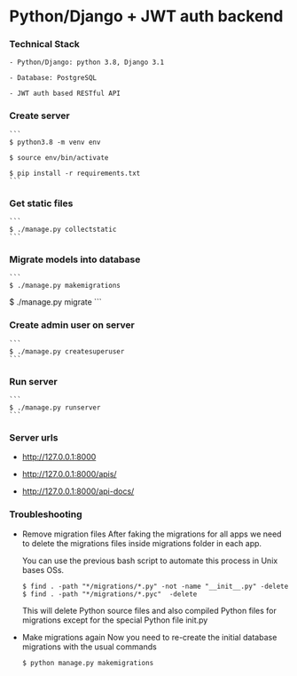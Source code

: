 Python/Django + JWT auth backend
================================

### Technical Stack

	- Python/Django: python 3.8, Django 3.1

	- Database: PostgreSQL

	- JWT auth based RESTful API


### Create server

	```
	$ python3.8 -m venv env

	$ source env/bin/activate

	$ pip install -r requirements.txt
	```

### Get static files

	```
	$ ./manage.py collectstatic
	```

### Migrate models into database
	```
	$ ./manage.py makemigrations
  $ ./manage.py migrate
	```

### Create admin user on server

	```
	$ ./manage.py createsuperuser
	```

### Run server
	```
	$ ./manage.py runserver
	```

### Server urls

- http://127.0.0.1:8000

- http://127.0.0.1:8000/apis/

- http://127.0.0.1:8000/api-docs/


### Troubleshooting
- Remove migration files
	After faking the migrations for all apps we need to delete the migrations files inside migrations folder in each app.

	You can use the previous bash script to automate this process in Unix bases OSs.

	```
	$ find . -path "*/migrations/*.py" -not -name "__init__.py" -delete
	$ find . -path "*/migrations/*.pyc"  -delete
	```
	This will delete Python source files and also compiled Python files for migrations except for the special Python file init.py

- Make migrations again
	Now you need to re-create the initial database migrations with the usual commands
	```
	$ python manage.py makemigrations
	```
